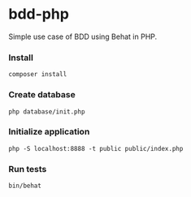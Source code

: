 # bdd-php

Simple use case of BDD using Behat in PHP.

### Install

```
composer install
```

### Create database

```
php database/init.php
```

### Initialize application

```
php -S localhost:8888 -t public public/index.php
```

### Run tests

```
bin/behat
```